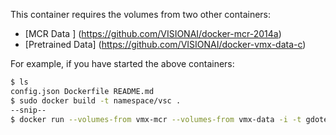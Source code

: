 This container requires the volumes from two other containers:

  - [MCR Data ] (https://github.com/VISIONAI/docker-mcr-2014a)
  - [Pretrained Data] (https://github.com/VISIONAI/docker-vmx-data-c)

For example, if you have started the above containers:
```bash
$ ls
config.json Dockerfile README.md
$ sudo docker build -t namespace/vsc .
--snip--
$ docker run --volumes-from vmx-mcr --volumes-from vmx-data -i -t gdoteof/vsc
```
